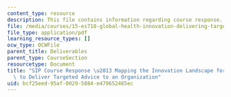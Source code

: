 ```yaml
---
content_type: resource
description: This file contains information regarding course response.
file: /media/courses/15-es718-global-health-innovation-delivering-targeted-advice-to-an-organization-in-the-field-spring-2015/bcf25eed95af00295884e479652465ec_MIT15_ES718S15_SangthSIP.pdf
file_type: application/pdf
learning_resource_types: []
ocw_type: OCWFile
parent_title: Deliverables
parent_type: CourseSection
resourcetype: Document
title: "SIP Course Response \u2013 Mapping the Innovation Landscape for Global Health\
  \ to Deliver Targeted Advice to an Organization"
uid: bcf25eed-95af-0029-5884-e479652465ec
---
```

